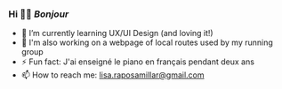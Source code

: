 ### Hi 👋🏼 <em>Bonjour</em>
- 🔭 I’m currently learning UX/UI Design (and loving it!)
- 🔭 I'm also working on a webpage of local routes used by my running group
- ⚡ Fun fact: J'ai enseigné le piano en français pendant deux ans
- 📫 How to reach me: lisa.raposamillar@gmail.com


<!--
**raposamillar/raposamillar** is a ✨ _special_ ✨ repository because its `README.md` (this file) appears on your GitHub profile.

Here are some ideas to get you started:

- 🔭 I’m currently working on ...
- 🌱 I’m currently learning ...
- 👯 I’m looking to collaborate on ...
- 🤔 I’m looking for help with ...
- 💬 Ask me about ...
- 📫 How to reach me: ...
- 😄 Pronouns: ...
- ⚡ Fun fact: ...
-->
